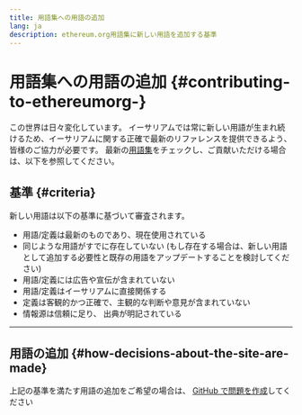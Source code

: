 ```yaml
---
title: 用語集への用語の追加
lang: ja
description: ethereum.org用語集に新しい用語を追加する基準
---
```


# 用語集への用語の追加 {#contributing-to-ethereumorg-}

この世界は日々変化しています。 イーサリアムでは常に新しい用語が生まれ続けるため、イーサリアムに関する正確で最新のリファレンスを提供できるよう、皆様のご協力が必要です。 最新の[用語集](/glossary/)をチェックし、ご貢献いただける場合は、以下を参照してください。

## 基準 {#criteria}

新しい用語は以下の基準に基づいて審査されます。

- 用語/定義は最新のものであり、現在使用されている
- 同じような用語がすでに存在していない (もし存在する場合は、新しい用語として追加する必要性と既存の用語をアップデートすることを検討してください)
- 用語/定義には広告や宣伝が含まれていない
- 用語/定義はイーサリアムに直接関係する
- 定義は客観的かつ正確で、主観的な判断や意見が含まれていない
- 情報源は信頼に足り、 出典が明記されている

---

## 用語の追加 {#how-decisions-about-the-site-are-made}

上記の基準を満たす用語の追加をご希望の場合は、 [GitHub で問題を作成](https://github.com/ethereum/ethereum-org-website/issues/new?template=suggest_glossary_term.md)してください
